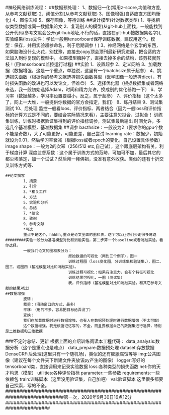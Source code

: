 #神经网络训练流程：
    ##数据预处理：
            1、数据归一化(常用z-score,均值和方差,从参考文献获取)
            2、阈值分割(从参考文献获取)
            3、图像增强(自适应直方图均衡化)
            4、图像去噪
            5、保存图像，等待训练
    ##设计模型(针对数据类型)
            1、寻找相似类型数据或同一数据集论文
            2、复现别人的模型(从git-hub上面找，一般能找到公开代码(参考文献会公开git-hub地址,不行的话，直接在git-hub搜数据集名字)),
                        实验结果(loss文件：学长一般用tensorboard保存训练数据，建议用这个。模型：保存，并用实验超参命名，利于后期调参！)
            3、神经网络是个玄学的东西，如果脑海没什么火花，别犹豫，直接去copy顶会顶刊最新研究进展，把合适的方法加入到你复现的模型中，
                        如果模型臃肿了，直接去掉多余的结构，该剪枝就剪枝！(用tensorboard监控运行过程)
    ##实验
            1、设置超参
            2、定义网络
            3、加载数据（数据增强，这是一个重点，单独说，这里有一个batchsize属于超参）
            4、挑选损失函数（根据你的参考文献选择损失函数类型（医学图像一般选择dice），有时损失函数的改进也可以发论文，但难😊）
            5、选择优化器（根据数据集或者网络来选，我一般初始选择Adam，时间和精力允许，换成别的优化器跑一下）
            6、学习率（数据越多，学习率设置要越小，反之，属于超参）
            7、评价指标（这个太多了，网上一大堆，一般提供你数据的官方会指定，我们）
            8、炼丹结束
            9、测试集测试
            10、后处理
            监控一般看loos、评价指标、两者结合（因为一般loss和评价指标的计算方式是不同的，要结合实际情况来看），主要注意欠拟合、过拟合！
            训练集训练，训练时根据验证集得到的评价指标调参，测试集最后输出
    时间允许，多选几个基准模型，基准数据集
    ##调参
            bacthsize：一般设为2（要求你的gpu个数不能是奇数），大了可能更好，可能更差，自己尝试
            learning rate：数据少，初始就设为0.01，然后学习率衰减（根据loss或者epoch的变化，自己设置具体参数）
            image shape：一般为2的次幂（256/512 etc,自己试），这个跟底层架构有关，利于梯度计算
            深度监督系数：这个属于训练方式的范畴，可加可不加，最后其它的都尘埃落定，加一个试试？然后拜一拜佛祖，没准有意外收获。类似的还有十折交叉训练方式等、

    ##论文撰写
            1、摘要
            2、引言
            3、*相关工作
            4、方法
            5、实验和分析
            6、总结
            7、*结论
            8、致谢
            9、参考文献
            *可选
            重点不是这个，hhhhh,重点是论文里面的图和表，这个可以让你们少走很多弯路#########实验一般分为基准模型对比和消融实验，第二步算一个baseline或者消融实验，看你选择。
            一般我们论文的图和表分为：
                                原始数据的可视化（两到三个例子），图一
                                训练过程图（loss变化图，分训练集和验证集，），图二、图三、或图四（基准模型对比和消融实验）。
                                训练过程可视化：如果有注意力，会有个特征可视化
                                训练结果可视化，一图（测试集）
                                表，评价指标（基准模型对比和消融实验，和其它参考文献的结果对比）
    ##数据增强
            旋转：
            裁剪：（滑动窗口的方式，最多）
            平移:（用的不多，容易把目标给弄没了）
            变换：
            我们在加载数据时进行数据增强，也有人在数据预处理时进行数据增强（不太可取）
            这个数据增强，我是根据记忆写的，不全，而且要根据自己的数据集进行选择，特别是二维数据和三维数据

###不定时总结、更新
根据上面的介绍训练阅读本工程代码：
        data_analysis:数据分析（这个是重点也是难点）
        data_prepare:数据预处理
        dataset:存放数据
        DenseCRF:后处理(这里只有一个随机场)，类似的还有膨胀腐蚀等等
        img:公共图像（建议在每个文件夹下新建文件夹放该py产生的图像）
        logger:写好的tensorboard类，直接调用来记录实验数据
        loss:各种类型的损失函数
        net:你的天才构思（模型）
        utilities:各种评价指标
        parameter:一些参数
        requirements:一些依赖包
        train:训练脚本（这里没用验证集，自己加吧）
        val:验证脚本
这里很多都要自己探索，写的不全。
#############################################################################第一次，2020年9月30日16点12分########################################################################
